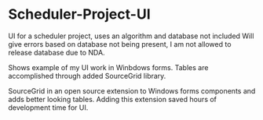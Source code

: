 # Scheduler-Project-UI
UI for a scheduler project, uses an algorithm and database not included
Will give errors based on database not being present, I am not allowed to release database due to NDA.

Shows example of my UI work in Winbdows forms.
Tables are accomplished through added SourceGrid library.

SourceGrid in an open source extension to Windows forms components and adds better looking tables.
Adding this extension saved hours of development time for UI.
